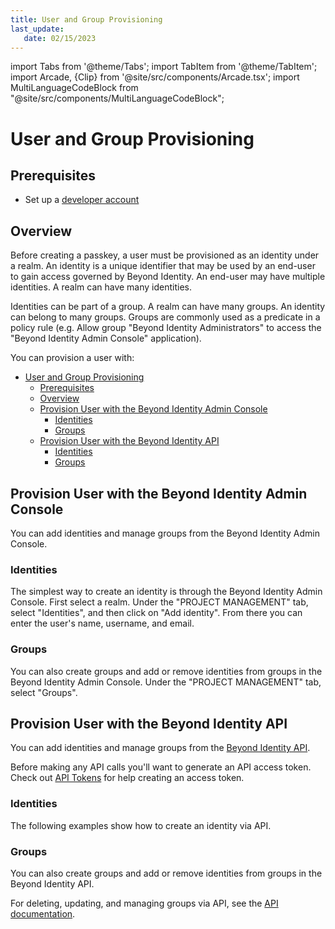 ```yaml
---
title: User and Group Provisioning
last_update: 
   date: 02/15/2023
---
```


import Tabs from '@theme/Tabs';
import TabItem from '@theme/TabItem';
import Arcade, {Clip} from '@site/src/components/Arcade.tsx';
import MultiLanguageCodeBlock from "@site/src/components/MultiLanguageCodeBlock";

# User and Group Provisioning

## Prerequisites

- Set up a [developer account](./account-setup)

## Overview

Before creating a passkey, a user must be provisioned as an identity under a realm. An identity is a unique identifier that may be used by an end-user to gain access governed by Beyond Identity. An end-user may have multiple identities. A realm can have many identities.

Identities can be part of a group. A realm can have many groups. An identity can belong to many groups. Groups are commonly used as a predicate in a policy rule (e.g. Allow group "Beyond Identity Administrators" to access the "Beyond Identity Admin Console" application).

You can provision a user with:

- [User and Group Provisioning](#user-and-group-provisioning)
  - [Prerequisites](#prerequisites)
  - [Overview](#overview)
  - [Provision User with the Beyond Identity Admin Console](#provision-user-with-the-beyond-identity-admin-console)
    - [Identities](#identities)
    - [Groups](#groups)
  - [Provision User with the Beyond Identity API](#provision-user-with-the-beyond-identity-api)
    - [Identities](#identities-1)
    - [Groups](#groups-1)

## Provision User with the Beyond Identity Admin Console

You can add identities and manage groups from the Beyond Identity Admin Console.

### Identities

The simplest way to create an identity is through the Beyond Identity Admin Console. First select a realm. Under the "PROJECT MANAGEMENT" tab, select "Identities", and then click on "Add identity". From there you can enter the user's name, username, and email.

<Arcade clip={Clip.CreateIdentity} />

### Groups

You can also create groups and add or remove identities from groups in the Beyond Identity Admin Console. Under the "PROJECT MANAGEMENT" tab, select "Groups".

<Arcade clip={Clip.AddIdentityToGroup} />

## Provision User with the Beyond Identity API

You can add identities and manage groups from the [Beyond Identity API](https://developer.beyondidentity.com/api/v1).

Before making any API calls you'll want to generate an API access token. Check out [API Tokens](./api-token) for help creating an access token.

### Identities

The following examples show how to create an identity via API.

<MultiLanguageCodeBlock
curl='curl "https://api-$(REGION).beyondidentity.com/v1/tenants/$(TENANT_ID)/realms/$(REALM_ID)/identities" \
-X POST \
-H "Authorization: Bearer $(API_TOKEN)" \
-H "Content-Type: application/json" \
-d "{\"identity\":{\"display_name\":\"$(NAME)\",\"traits\": {\"type\": \"traits_v0\",\"username\": \"$(USERNAME)\",
\"primary_email_address\":\"$(EMAIL)\"}}}"'
title="/identities"
/>

### Groups

You can also create groups and add or remove identities from groups in the Beyond Identity API.

For deleting, updating, and managing groups via API, see the [API documentation](https://developer.beyondidentity.com/api/v1#tag/Groups).
